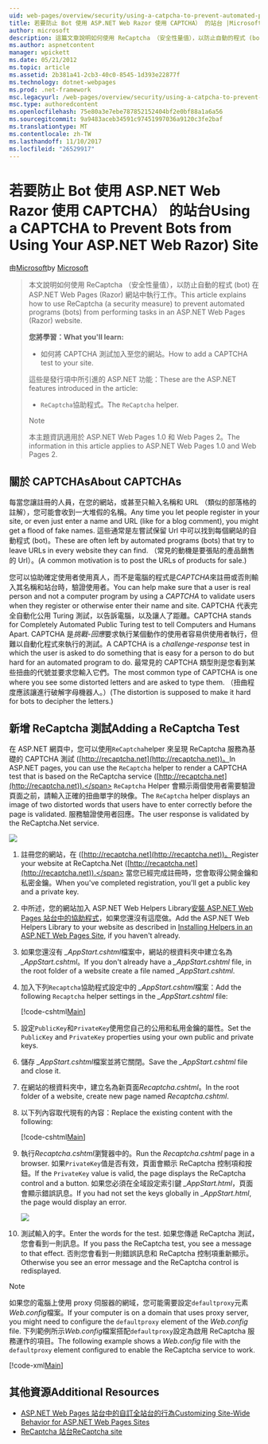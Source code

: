 ```yaml
---
uid: web-pages/overview/security/using-a-catpcha-to-prevent-automated-programs-bots-from-using-your-aspnet-web-site
title: 若要防止 Bot 使用 ASP.NET Web Razor 使用 CAPTCHA） 的站台 |Microsoft 文件
author: microsoft
description: 這篇文章說明如何使用 ReCaptcha （安全性量值），以防止自動的程式 (bot) 執行工作中的 ASP.NET Web Pages (Razor) 我們...
ms.author: aspnetcontent
manager: wpickett
ms.date: 05/21/2012
ms.topic: article
ms.assetid: 2b381a41-2cb3-40c0-8545-1d393e22877f
ms.technology: dotnet-webpages
ms.prod: .net-framework
msc.legacyurl: /web-pages/overview/security/using-a-catpcha-to-prevent-automated-programs-bots-from-using-your-aspnet-web-site
msc.type: authoredcontent
ms.openlocfilehash: 75e80a3e7ebe787852152404bf2e0bf88a1a6a56
ms.sourcegitcommit: 9a9483aceb34591c97451997036a9120c3fe2baf
ms.translationtype: MT
ms.contentlocale: zh-TW
ms.lasthandoff: 11/10/2017
ms.locfileid: "26529917"
---
```

<a name="using-a-captcha-to-prevent-bots-from-using-your-aspnet-web-razor-site"></a><span data-ttu-id="a1b2d-103">若要防止 Bot 使用 ASP.NET Web Razor 使用 CAPTCHA） 的站台</span><span class="sxs-lookup"><span data-stu-id="a1b2d-103">Using a CAPTCHA to Prevent Bots from Using Your ASP.NET Web Razor) Site</span></span>
====================
<span data-ttu-id="a1b2d-104">由[Microsoft](https://github.com/microsoft)</span><span class="sxs-lookup"><span data-stu-id="a1b2d-104">by [Microsoft](https://github.com/microsoft)</span></span>

> <span data-ttu-id="a1b2d-105">本文說明如何使用 ReCaptcha （安全性量值），以防止自動的程式 (bot) 在 ASP.NET Web Pages (Razor) 網站中執行工作。</span><span class="sxs-lookup"><span data-stu-id="a1b2d-105">This article explains how to use ReCaptcha (a security measure) to prevent automated programs (bots) from performing tasks in an ASP.NET Web Pages (Razor) website.</span></span>
> 
> <span data-ttu-id="a1b2d-106">**您將學習：**</span><span class="sxs-lookup"><span data-stu-id="a1b2d-106">**What you'll learn:**</span></span> 
> 
> - <span data-ttu-id="a1b2d-107">如何將 CAPTCHA 測試加入至您的網站。</span><span class="sxs-lookup"><span data-stu-id="a1b2d-107">How to add a CAPTCHA test to your site.</span></span>
> 
> <span data-ttu-id="a1b2d-108">這些是發行項中所引進的 ASP.NET 功能：</span><span class="sxs-lookup"><span data-stu-id="a1b2d-108">These are the ASP.NET features introduced in the article:</span></span>
> 
> - <span data-ttu-id="a1b2d-109">`ReCaptcha`協助程式。</span><span class="sxs-lookup"><span data-stu-id="a1b2d-109">The `ReCaptcha` helper.</span></span>
> 
> > [!NOTE]
> > <span data-ttu-id="a1b2d-110">本主題資訊適用於 ASP.NET Web Pages 1.0 和 Web Pages 2。</span><span class="sxs-lookup"><span data-stu-id="a1b2d-110">The information in this article applies to ASP.NET Web Pages 1.0 and Web Pages 2.</span></span>


## <a name="about-captchas"></a><span data-ttu-id="a1b2d-111">關於 CAPTCHAs</span><span class="sxs-lookup"><span data-stu-id="a1b2d-111">About CAPTCHAs</span></span>

<span data-ttu-id="a1b2d-112">每當您讓註冊的人員，在您的網站，或甚至只輸入名稱和 URL （類似的部落格的註解），您可能會收到一大堆假的名稱。</span><span class="sxs-lookup"><span data-stu-id="a1b2d-112">Any time you let people register in your site, or even just enter a name and URL (like for a blog comment), you might get a flood of fake names.</span></span> <span data-ttu-id="a1b2d-113">這些通常是左嘗試保留 Url 中可以找到每個網站的自動程式 (bot)。</span><span class="sxs-lookup"><span data-stu-id="a1b2d-113">These are often left by automated programs (bots) that try to leave URLs in every website they can find.</span></span> <span data-ttu-id="a1b2d-114">（常見的動機是要張貼的產品銷售的 Url）。</span><span class="sxs-lookup"><span data-stu-id="a1b2d-114">(A common motivation is to post the URLs of products for sale.)</span></span>

<span data-ttu-id="a1b2d-115">您可以協助確定使用者使用真人，而不是電腦的程式是*CAPTCHA*來註冊或否則輸入其名稱和站台時，驗證使用者。</span><span class="sxs-lookup"><span data-stu-id="a1b2d-115">You can help make sure that a user is real person and not a computer program by using a *CAPTCHA* to validate users when they register or otherwise enter their name and site.</span></span> <span data-ttu-id="a1b2d-116">CAPTCHA 代表完全自動化公用 Turing 測試，以告訴電腦，以及讓人了距離。</span><span class="sxs-lookup"><span data-stu-id="a1b2d-116">CAPTCHA stands for Completely Automated Public Turing test to tell Computers and Humans Apart.</span></span> <span data-ttu-id="a1b2d-117">CAPTCHA 是*挑戰-回應*要求執行某個動作的使用者容易供使用者執行，但難以自動化程式來執行的測試。</span><span class="sxs-lookup"><span data-stu-id="a1b2d-117">A CAPTCHA is a *challenge-response* test in which the user is asked to do something that is easy for a person to do but hard for an automated program to do.</span></span> <span data-ttu-id="a1b2d-118">最常見的 CAPTCHA 類型則是您看到某些扭曲的代號並要求您輸入它們。</span><span class="sxs-lookup"><span data-stu-id="a1b2d-118">The most common type of CAPTCHA is one where you see some distorted letters and are asked to type them.</span></span> <span data-ttu-id="a1b2d-119">（扭曲程度應該讓進行破解字母機器人。）</span><span class="sxs-lookup"><span data-stu-id="a1b2d-119">(The distortion is supposed to make it hard for bots to decipher the letters.)</span></span>

## <a name="adding-a-recaptcha-test"></a><span data-ttu-id="a1b2d-120">新增 ReCaptcha 測試</span><span class="sxs-lookup"><span data-stu-id="a1b2d-120">Adding a ReCaptcha Test</span></span>

<span data-ttu-id="a1b2d-121">在 ASP.NET 網頁中，您可以使用`ReCaptcha`helper 來呈現 ReCaptcha 服務為基礎的 CAPTCHA 測試 ([http://recaptcha.net](http://recaptcha.net))。</span><span class="sxs-lookup"><span data-stu-id="a1b2d-121">In ASP.NET pages, you can use the `ReCaptcha` helper to render a CAPTCHA test that is based on the ReCaptcha service ([http://recaptcha.net](http://recaptcha.net)).</span></span> <span data-ttu-id="a1b2d-122">`ReCaptcha` Helper 會顯示兩個使用者需要驗證頁面之前，請輸入正確的扭曲單字的映像。</span><span class="sxs-lookup"><span data-stu-id="a1b2d-122">The `ReCaptcha` helper displays an image of two distorted words that users have to enter correctly before the page is validated.</span></span> <span data-ttu-id="a1b2d-123">服務驗證使用者回應。</span><span class="sxs-lookup"><span data-stu-id="a1b2d-123">The user response is validated by the ReCaptcha.Net service.</span></span>

![](using-a-catpcha-to-prevent-automated-programs-bots-from-using-your-aspnet-web-site/_static/image1.jpg)

1. <span data-ttu-id="a1b2d-124">註冊您的網站，在 ([http://recaptcha.net](http://recaptcha.net))。</span><span class="sxs-lookup"><span data-stu-id="a1b2d-124">Register your website at ReCaptcha.Net ([http://recaptcha.net](http://recaptcha.net)).</span></span> <span data-ttu-id="a1b2d-125">當您已經完成註冊時，您會取得公開金鑰和私密金鑰。</span><span class="sxs-lookup"><span data-stu-id="a1b2d-125">When you've completed registration, you'll get a public key and a private key.</span></span>
2. <span data-ttu-id="a1b2d-126">中所述，您的網站加入 ASP.NET Web Helpers Library[安裝 ASP.NET Web Pages 站台中的協助程式](https://go.microsoft.com/fwlink/?LinkId=252372)，如果您還沒有這麼做。</span><span class="sxs-lookup"><span data-stu-id="a1b2d-126">Add the ASP.NET Web Helpers Library to your website as described in [Installing Helpers in an ASP.NET Web Pages Site](https://go.microsoft.com/fwlink/?LinkId=252372), if you haven't already.</span></span>
3. <span data-ttu-id="a1b2d-127">如果您還沒有 *\_AppStart.cshtml*檔案中，網站的根資料夾中建立名為 *\_AppStart.cshtml*。</span><span class="sxs-lookup"><span data-stu-id="a1b2d-127">If you don't already have a *\_AppStart.cshtml* file, in the root folder of a website create a file named *\_AppStart.cshtml*.</span></span>
4. <span data-ttu-id="a1b2d-128">加入下列`Recaptcha`協助程式設定中的 *\_AppStart.cshtml*檔案：</span><span class="sxs-lookup"><span data-stu-id="a1b2d-128">Add the following `Recaptcha` helper settings in the *\_AppStart.cshtml* file:</span></span> 

    [!code-cshtml[Main](using-a-catpcha-to-prevent-automated-programs-bots-from-using-your-aspnet-web-site/samples/sample1.cshtml?highlight=6-7)]
5. <span data-ttu-id="a1b2d-129">設定`PublicKey`和`PrivateKey`使用您自己的公用和私用金鑰的屬性。</span><span class="sxs-lookup"><span data-stu-id="a1b2d-129">Set the `PublicKey` and `PrivateKey` properties using your own public and private keys.</span></span>
6. <span data-ttu-id="a1b2d-130">儲存 *\_AppStart.cshtml*檔案並將它關閉。</span><span class="sxs-lookup"><span data-stu-id="a1b2d-130">Save the *\_AppStart.cshtml* file and close it.</span></span>
7. <span data-ttu-id="a1b2d-131">在網站的根資料夾中，建立名為新頁面*Recaptcha.cshtml*。</span><span class="sxs-lookup"><span data-stu-id="a1b2d-131">In the root folder of a website, create new page named *Recaptcha.cshtml*.</span></span>
8. <span data-ttu-id="a1b2d-132">以下列內容取代現有的內容：</span><span class="sxs-lookup"><span data-stu-id="a1b2d-132">Replace the existing content with the following:</span></span> 

    [!code-cshtml[Main](using-a-catpcha-to-prevent-automated-programs-bots-from-using-your-aspnet-web-site/samples/sample2.cshtml)]
9. <span data-ttu-id="a1b2d-133">執行*Recaptcha.cshtml*瀏覽器中的。</span><span class="sxs-lookup"><span data-stu-id="a1b2d-133">Run the *Recaptcha.cshtml* page in a browser.</span></span> <span data-ttu-id="a1b2d-134">如果`PrivateKey`值是否有效，頁面會顯示 ReCaptcha 控制項和按鈕。</span><span class="sxs-lookup"><span data-stu-id="a1b2d-134">If the `PrivateKey` value is valid, the page displays the ReCaptcha control and a button.</span></span> <span data-ttu-id="a1b2d-135">如果您必須在全域設定索引鍵 *\_AppStart.html*，頁面會顯示錯誤訊息。</span><span class="sxs-lookup"><span data-stu-id="a1b2d-135">If you had not set the keys globally in *\_AppStart.html*, the page would display an error.</span></span> 

    ![](using-a-catpcha-to-prevent-automated-programs-bots-from-using-your-aspnet-web-site/_static/image1.png)
10. <span data-ttu-id="a1b2d-136">測試輸入的字。</span><span class="sxs-lookup"><span data-stu-id="a1b2d-136">Enter the words for the test.</span></span> <span data-ttu-id="a1b2d-137">如果您傳遞 ReCaptcha 測試，您會看到一則訊息。</span><span class="sxs-lookup"><span data-stu-id="a1b2d-137">If you pass the ReCaptcha test, you see a message to that effect.</span></span> <span data-ttu-id="a1b2d-138">否則您會看到一則錯誤訊息和 ReCaptcha 控制項重新顯示。</span><span class="sxs-lookup"><span data-stu-id="a1b2d-138">Otherwise you see an error message and the ReCaptcha control is redisplayed.</span></span>

> [!NOTE]
> <span data-ttu-id="a1b2d-139">如果您的電腦上使用 proxy 伺服器的網域，您可能需要設定`defaultproxy`元素*Web.config*檔案。</span><span class="sxs-lookup"><span data-stu-id="a1b2d-139">If your computer is on a domain that uses proxy server, you might need to configure the `defaultproxy` element of the *Web.config* file.</span></span> <span data-ttu-id="a1b2d-140">下列範例所示*Web.config*檔案搭配`defaultproxy`設定為啟用 ReCaptcha 服務運作的項目。</span><span class="sxs-lookup"><span data-stu-id="a1b2d-140">The following example shows a *Web.config* file with the `defaultproxy` element configured to enable the ReCaptcha service to work.</span></span>
> 
> [!code-xml[Main](using-a-catpcha-to-prevent-automated-programs-bots-from-using-your-aspnet-web-site/samples/sample3.xml)]


<a id="Additional_Resources"></a>
## <a name="additional-resources"></a><span data-ttu-id="a1b2d-141">其他資源</span><span class="sxs-lookup"><span data-stu-id="a1b2d-141">Additional Resources</span></span>


- [<span data-ttu-id="a1b2d-142">ASP.NET Web Pages 站台中的自訂全站台的行為</span><span class="sxs-lookup"><span data-stu-id="a1b2d-142">Customizing Site-Wide Behavior for ASP.NET Web Pages Sites</span></span>](https://go.microsoft.com/fwlink/?LinkId=202906)
- [<span data-ttu-id="a1b2d-143">ReCaptcha 站台</span><span class="sxs-lookup"><span data-stu-id="a1b2d-143">ReCaptcha site</span></span>](https://www.google.com/recaptcha)
